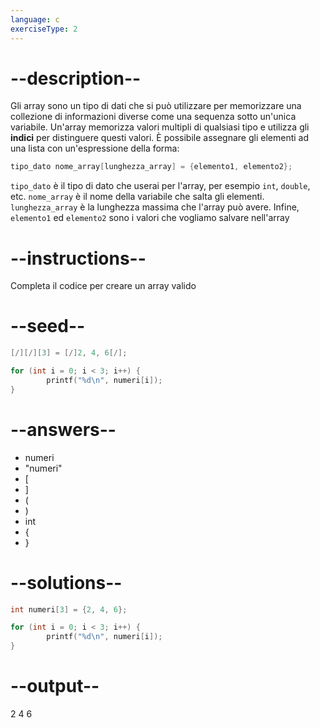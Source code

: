```yaml
---
language: c
exerciseType: 2
---
```


# --description--

Gli array sono un tipo di dati che si può utilizzare per memorizzare una collezione di informazioni diverse come una sequenza sotto un'unica variabile.
Un'array memorizza valori multipli di qualsiasi tipo e utilizza gli **indici** per distinguere questi valori.
È possibile assegnare gli elementi ad una lista con un'espressione della forma:
```c
tipo_dato nome_array[lunghezza_array] = {elemento1, elemento2};
```
`tipo_dato` è il tipo di dato che userai per l'array, per esempio `int`, `double`, etc.
`nome_array` è il nome della variabile che salta gli elementi.
`lunghezza_array` è la lunghezza massima che l'array può avere.
Infine, `elemento1` ed `elemento2` sono i valori che vogliamo salvare nell'array

# --instructions--

Completa il codice per creare un array valido

# --seed--

```c
[/][/][3] = [/]2, 4, 6[/];

for (int i = 0; i < 3; i++) {
        printf("%d\n", numeri[i]);
}
```

# --answers--

- numeri
- "numeri"
- [
- ]
- (
- )
- int 
- {
- }

# --solutions--

```c
int numeri[3] = {2, 4, 6};

for (int i = 0; i < 3; i++) {
        printf("%d\n", numeri[i]);
}
```

# --output--

2
4
6
